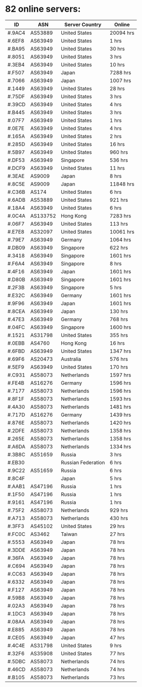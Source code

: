 # 82 online servers:

| ID | ASN | Server Country | Online |
| ------ | ------ | ------ | ------ |
| #.9AC4 | AS53889 | United States | 20094 hrs |
| #.6EF8 | AS63949 | United States | 1 hrs |
| #.BA95 | AS63949 | United States | 30 hrs |
| #.8051 | AS63949 | United States | 3 hrs |
| #.3EB4 | AS63949 | United States | 10 hrs |
| #.F507 | AS63949 | Japan | 7288 hrs |
| #.7066 | AS63949 | Japan | 1007 hrs |
| #.1449 | AS63949 | United States | 28 hrs |
| #.75DF | AS63949 | United States | 3 hrs |
| #.39CD | AS63949 | United States | 4 hrs |
| #.B445 | AS63949 | United States | 3 hrs |
| #.07F7 | AS63949 | United States | 1 hrs |
| #.0E7E | AS63949 | United States | 4 hrs |
| #.165A | AS63949 | United States | 2 hrs |
| #.285D | AS63949 | United States | 16 hrs |
| #.5B97 | AS63949 | United States | 960 hrs |
| #.DF53 | AS63949 | Singapore | 536 hrs |
| #.DCF9 | AS63949 | United States | 11 hrs |
| #.3EAE | AS9009 | Japan | 8 hrs |
| #.8C5E | AS9009 | Japan | 11848 hrs |
| #.C36B | AS174 | United States | 6 hrs |
| #.6ADB | AS53889 | United States | 921 hrs |
| #.18A4 | AS63949 | United States | 6 hrs |
| #.0C4A | AS133752 | Hong Kong | 7283 hrs |
| #.06F7 | AS63949 | United States | 113 hrs |
| #.E7E8 | AS32097 | United States | 10061 hrs |
| #.79E7 | AS63949 | Germany | 1064 hrs |
| #.DB09 | AS63949 | Singapore | 622 hrs |
| #.3418 | AS63949 | Singapore | 1601 hrs |
| #.F6A4 | AS63949 | Singapore | 8 hrs |
| #.4F16 | AS63949 | Japan | 1601 hrs |
| #.D80B | AS63949 | Singapore | 1601 hrs |
| #.2F3B | AS63949 | Singapore | 5 hrs |
| #.E32C | AS63949 | Germany | 1601 hrs |
| #.9F96 | AS63949 | Japan | 1601 hrs |
| #.8CEA | AS63949 | Japan | 130 hrs |
| #.47E3 | AS63949 | Germany | 768 hrs |
| #.04FC | AS63949 | Singapore | 1600 hrs |
| #.1521 | AS31798 | United States | 355 hrs |
| #.0EBB | AS4760 | Hong Kong | 16 hrs |
| #.6FBD | AS63949 | United States | 1347 hrs |
| #.69F6 | AS20473 | Australia | 576 hrs |
| #.5EF9 | AS63949 | United States | 170 hrs |
| #.C931 | AS58073 | Netherlands | 1597 hrs |
| #.FE4B | AS16276 | Germany | 1596 hrs |
| #.7177 | AS58073 | Netherlands | 1596 hrs |
| #.8F1F | AS58073 | Netherlands | 1593 hrs |
| #.4A30 | AS58073 | Netherlands | 1481 hrs |
| #.717D | AS16276 | Germany | 1439 hrs |
| #.876E | AS58073 | Netherlands | 1420 hrs |
| #.2DFE | AS58073 | Netherlands | 1358 hrs |
| #.265E | AS58073 | Netherlands | 1358 hrs |
| #.A6DA | AS58073 | Netherlands | 1334 hrs |
| #.3B8C | AS51659 | Russia | 3 hrs |
| #.EB30 |  | Russian Federation | 6 hrs |
| #.9C22 | AS51659 | Russia | 6 hrs |
| #.8C4F |  | Japan | 5 hrs |
| #.AAB1 | AS47196 | Russia | 1 hrs |
| #.1F50 | AS47196 | Russia | 1 hrs |
| #.9161 | AS47196 | Russia | 1 hrs |
| #.75F2 | AS58073 | Netherlands | 929 hrs |
| #.A713 | AS58073 | Netherlands | 430 hrs |
| #.3FF3 | AS45102 | United States | 29 hrs |
| #.FC0C | AS3462 | Taiwan | 27 hrs |
| #.5553 | AS63949 | Japan | 78 hrs |
| #.3DDE | AS63949 | Japan | 78 hrs |
| #.36FA | AS63949 | Japan | 78 hrs |
| #.C694 | AS63949 | Japan | 78 hrs |
| #.CC63 | AS63949 | Japan | 78 hrs |
| #.6332 | AS63949 | Japan | 78 hrs |
| #.F127 | AS63949 | Japan | 78 hrs |
| #.59B8 | AS63949 | Japan | 78 hrs |
| #.02A3 | AS63949 | Japan | 78 hrs |
| #.1DC3 | AS63949 | Japan | 78 hrs |
| #.08AA | AS63949 | Japan | 78 hrs |
| #.E885 | AS63949 | Japan | 78 hrs |
| #.CE05 | AS63949 | Japan | 47 hrs |
| #.4C4E | AS31798 | United States | 9 hrs |
| #.32F6 | AS35908 | United States | 77 hrs |
| #.5DBC | AS58073 | Netherlands | 74 hrs |
| #.46CD | AS58073 | Netherlands | 74 hrs |
| #.B105 | AS58073 | Netherlands | 73 hrs |

